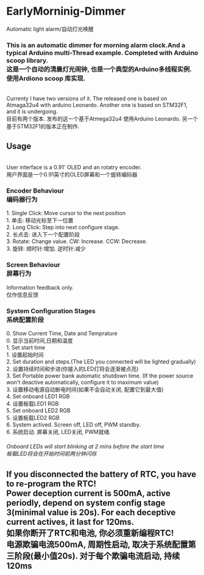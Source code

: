 # EarlyMorninig-Dimmer
Automatic light alarm/自动灯光唤醒
<H3>This is an automatic dimmer for morning alarm clock.And a typical Arduino multi-Thread example. Completed with Arduino scoop library.<br>这是一个自动的清晨灯光闹钟, 也是一个典型的Arduino多线程实例. 使用Ardiono scoop 库实现.
  </H3>
<br>Currenty I have two versions of it. The released one is based on Atmaga32u4 with arduino Leonardo. Another one is based on STM32F1, and it is undergoing.<br>
目前有两个版本. 发布的这一个基于Atmega32u4 使用Arduino Leonardo. 另一个基于STM32F1的版本正在制作.
<H2>Usage</H2>
<br> User interface is a 0.91' OLED and an rotatry encoder.
<br> 用户界面是一个0.91英寸的OLED屏幕和一个旋转编码器
<H3>Encoder Behaviour<br>编码器行为</H3>
1.  Single Click: Move cursor to the next position<br>
1.  单击: 移动光标至下一位置<br>
2.  Long Click: Step into next configure stage.<br>
2.  长点击: 进入下一个配置阶段<br>
3.  Rotate: Change value. CW: Increase. CCW: Decrease.<br>
3.  旋转: 顺时针:增加. 逆时针:减少<br>
<H3>Screen Behaviour<br>屏幕行为</H3>
Information feedback only.<br>仅作信息反馈
<H3>System Configuration Stages<br>系统配置阶段</H3>
0.  Show Current Time, Date and Temprature<br>
0.  显示当前时间,日期和温度<br>
1.  Set start time<br>
1.  设置起始时间<br>
2.  Set duration and steps.(The LED you connected will be lighted gradually)<br>
2.  设置持续时间和步进(你接入的LED灯将会逐渐被点亮)<br>
3.  Set Portable power bank automatic shutdown time. (If the power source won't deactive automatically, configure it to maximum value)<br>
3.  设置移动电源自动断电时间(如果不会自动关闭, 配置它到最大值)<br>
4.  Set onboard LED1 RGB<br>
4.  设置板载LED1 RGB<br>
5.  Set onboard LED2 RGB<br>
5.  设置板载LED2 RGB<br>
6.  System actived. Screen off, LED off, PWM standby.<br>
6.  系统启动. 屏幕关闭, LED关闭, PWM就绪.
<H6>Onboard LEDs will start blinking at 2 mins before the start time<br>板载LED将会在开始时间前两分钟闪烁</H6>
<H2>If you disconnected the battery of RTC, you have to re-program the RTC!<br> Power deception current is 500mA, active periodly, depend on system config stage 3(minimal value is 20s). For each deceptive current actives, it last for 120ms.<br>如果你断开了RTC和电池, 你必须重新编程RTC!<br>电源欺骗电流500mA, 周期性启动, 取决于系统配置第三阶段(最小值20s). 对于每个欺骗电流启动, 持续120ms
</H2>
